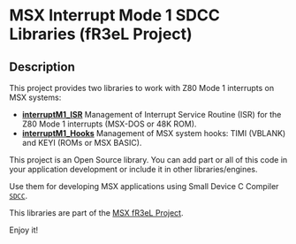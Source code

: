 # MSX Interrupt Mode 1 SDCC Libraries (fR3eL Project)

## Description

This project provides two libraries to work with Z80 Mode 1 interrupts on MSX systems:
- [**interruptM1_ISR**](/ISR) Management of Interrupt Service Routine (ISR) for the Z80 Mode 1 interrupts (MSX-DOS or 48K ROM).
- [**interruptM1_Hooks**](/Hooks) Management of MSX system hooks: TIMI (VBLANK) and KEYI (ROMs or MSX BASIC).

This project is an Open Source library. 
You can add part or all of this code in your application development or include it in other libraries/engines.

Use them for developing MSX applications using Small Device C Compiler [`SDCC`](http://sdcc.sourceforge.net/).

This libraries are part of the [MSX fR3eL Project](https://github.com/mvac7/SDCC_MSX_fR3eL).

Enjoy it!

